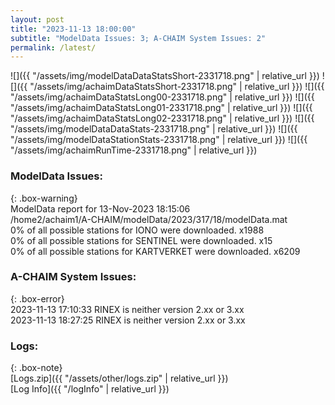 ```yaml
---
layout: post
title: "2023-11-13 18:00:00"
subtitle: "ModelData Issues: 3; A-CHAIM System Issues: 2"
permalink: /latest/
---
```


![]({{ "/assets/img/modelDataDataStatsShort-2331718.png" | relative_url }})
![]({{ "/assets/img/achaimDataStatsShort-2331718.png" | relative_url }})
![]({{ "/assets/img/achaimDataStatsLong00-2331718.png" | relative_url }})
![]({{ "/assets/img/achaimDataStatsLong01-2331718.png" | relative_url }})
![]({{ "/assets/img/achaimDataStatsLong02-2331718.png" | relative_url }})
![]({{ "/assets/img/modelDataDataStats-2331718.png" | relative_url }})
![]({{ "/assets/img/modelDataStationStats-2331718.png" | relative_url }})
![]({{ "/assets/img/achaimRunTime-2331718.png" | relative_url }})


### ModelData Issues:  
  
{: .box-warning}  
 ModelData report for 13-Nov-2023 18:15:06   
 /home2/achaim1/A-CHAIM/modelData/2023/317/18/modelData.mat   
 0% of all possible stations for IONO were downloaded. x1988   
 0% of all possible stations for SENTINEL were downloaded. x15   
 0% of all possible stations for KARTVERKET were downloaded. x6209   
  
### A-CHAIM System Issues:  
  
{: .box-error}  
2023-11-13 17:10:33 RINEX is neither version 2.xx or 3.xx  
2023-11-13 18:27:25 RINEX is neither version 2.xx or 3.xx  

### Logs:  
  
{: .box-note}  
[Logs.zip]({{ "/assets/other/logs.zip" | relative_url }})  
[Log Info]({{ "/logInfo" | relative_url }})  
